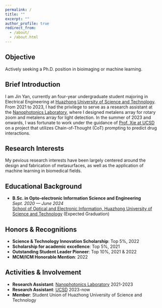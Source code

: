 ```yaml
---
permalink: /
title: ""
excerpt: ""
author_profile: true
redirect_from:
  - /about/
  - /about.html
---
```


## Objective  
Actively seeking a Ph.D. position in bioimaging or machine learning.

## Brief Introduction  
I am Jin Yan, currently an four-year undergraduate student majoring in Electrical Engineering at [Huazhong University of Science and Technology](https://www.hust.edu.cn/). From 2021 to 2023, I had the privilege to serve as a research assistant at the [Nanophotonics Laboratory](http://nanophotonics.oei.hust.edu.cn/), where I designed metalens array for rotary zoom and metalens array for light detection. In the summer of 2023 and onwards, I was fortunate to work under the guidance of [Prof. Xie at UCSD](https://pengtaoxie.github.io/) on a project that utilizes Chain-of-Thought (CoT) prompting to predict drug interactions.

## Research Interests  
My pevious research interests have been largely centered around the design and fabrication of metasurfaces, as well as the application of machine learning in biomedical fields.

## Educational Background  
- **B.Sc. in Opto-electronic Information Science and Engineering**  
  *Sept. 2020 — June 2024*  
  [School of Optical and Electronic Information, Huazhong University of Science and Technology](http://oei.hust.edu.cn/) (Expected Graduation)  

## Honors & Recognitions  
- **Science & Technology Innovation Scholarship**: Top 5%, 2022  
- **Scholarship for academic excellence**: Top 5%, 2021 
- **Outstanding Student Leader Pioneer**: Top 10%, 2021 & 2022  
- **MCM/ICM Honorable Mention**: 2022

## Activities & Involvement  
- **Research Assistant**: [Nanophotonics Laboratory](http://nanophotonics.oei.hust.edu.cn/) 2021-2023
- **Research Assistant**: [UCSD](https://pengtaoxie.github.io/) 2023-now
- **Member**: Student Union of Huazhong University of Science and Technology 
